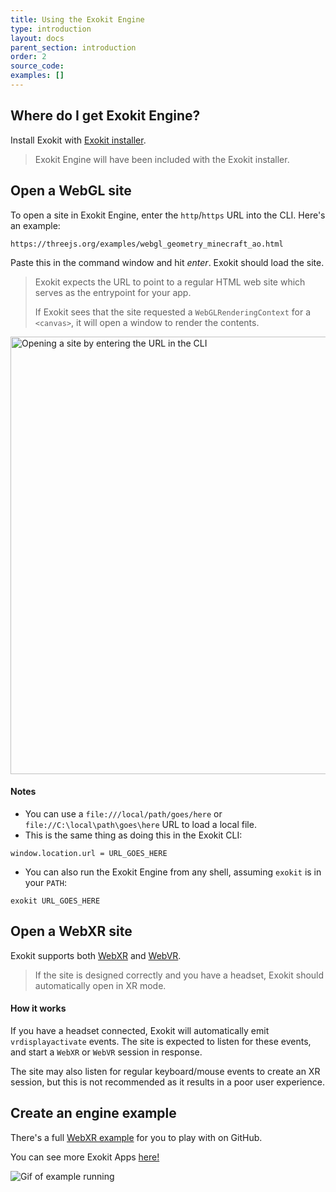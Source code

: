 ```yaml
---
title: Using the Exokit Engine
type: introduction
layout: docs
parent_section: introduction
order: 2
source_code:
examples: []
---
```



## Where do I get Exokit Engine?

Install Exokit with [Exokit installer](installation.md).

> Exokit Engine will have been included with the Exokit installer.

## Open a WebGL site

To open a site in Exokit Engine, enter the `http`/`https` URL into the CLI. Here's an example:

```
https://threejs.org/examples/webgl_geometry_minecraft_ao.html
```

Paste this in the command window and hit _enter_. Exokit should load the site.

> Exokit expects the URL to point to a regular HTML web site which serves as the entrypoint for your app.
>
> If Exokit sees that the site requested a `WebGLRenderingContext` for a `<canvas>`, it will open a window to render the contents.

 <img src="https://cdn.rawgit.com/exokitxr/webmr-docs/media-upload/website/static/media/exokitmediacopy/runwebglsite.jpg" width=700, height=auto alt="Opening a site by entering the URL in the CLI"/>

#### Notes

- You can use a `file:///local/path/goes/here` or `file://C:\local\path\goes\here` URL to load a local file.
- This is the same thing as doing this in the Exokit CLI:
```
window.location.url = URL_GOES_HERE
```
- You can also run the Exokit Engine from any shell, assuming `exokit` is in your `PATH`:
```
exokit URL_GOES_HERE
```

## Open a WebXR site

Exokit supports both [WebXR](https://immersive-web.github.io/webxr/) and [WebVR](https://immersive-web.github.io/webvr/spec/1.1/).

> If the site is designed correctly and you have a headset, Exokit should automatically open in XR mode.

#### How it works

If you have a headset connected, Exokit will automatically emit `vrdisplayactivate` events. The site is expected to listen for these events, and start a `WebXR` or `WebVR` session in response.

The site may also listen for regular keyboard/mouse events to create an XR session, but this is not recommended as it results in a poor user experience.

## Create an engine example

There's a full [WebXR example](https://github.com/exokitxr/exokit/blob/master/examples/hello_xr.html) for you to play with on GitHub.

You can see more Exokit Apps [here!](https://exokit.org/docs/exokitApps.html)

 <img src="https://cdn.rawgit.com/exokitxr/webmr-docs/media-upload/website/static/media/exokitmediacopy/WebXRExample.jpg" alt="Gif of example running"/>
